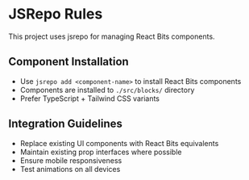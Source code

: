 # JSRepo Rules

This project uses jsrepo for managing React Bits components.

## Component Installation
- Use `jsrepo add <component-name>` to install React Bits components
- Components are installed to `./src/blocks/` directory
- Prefer TypeScript + Tailwind CSS variants

## Integration Guidelines
- Replace existing UI components with React Bits equivalents
- Maintain existing prop interfaces where possible
- Ensure mobile responsiveness
- Test animations on all devices
